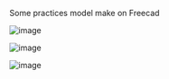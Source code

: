 Some practices model make on Freecad


![image](https://github.com/user-attachments/assets/5de28b68-bfb3-443f-a0f3-748eb3da656e)

![image](https://github.com/user-attachments/assets/f20152a0-d231-4768-b99b-368df9a99384)

![image](https://github.com/user-attachments/assets/469f2f9b-489c-4840-9580-7be2c3065ac9)


